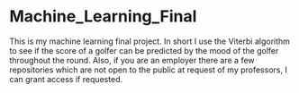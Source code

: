 # Machine_Learning_Final
This is my machine learning final project. In short I use the Viterbi algorithm to see if the score of a golfer can be predicted by the mood of the golfer throughout the round.
Also, if you are an employer there are a few repositories which are not open to the public at request of my professors, 
I can grant access if requested.
